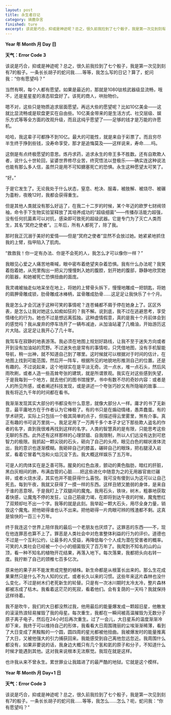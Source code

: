 ```yaml
---
layout: post
title: 永生者日记
category: 骑鹿杂言
finished: ture
excerpt: 该说是巧合，抑或是神迹呢？总之，很久前我捡到了七个骰子，我是第一次见到刻有7的骰子。一条长长胡子的蛇问我……等等，我怎么写的日记？算了，蛇问我：“你有愿望吗？”
---
```


**Year 年 Month 月 Day 日** 

**天气：Error Code 3**

该说是巧合，抑或是神迹呢？总之，很久前我捡到了七个骰子，我是第一次见到刻有7的骰子。一条长长胡子的蛇问我……等等，我怎么写的日记？算了，蛇问我：“你有愿望吗？”

当然有啊，每个人都有愿望。如果是最近的，那就是1080钛核武器级显流畅，哦不，还是星星星的液态软盘好了。该死的商人，哄抬物价。

嗯不对，这些只是物质追求层面愿望。再远大些的愿望呢？比如10亿美金——这就比显流畅或是软盘更实在自由些。10亿美金带来的是生活方式、社交层级、娱乐方式等等全方面的改观升级，而且这纯乎愿望了——足够的钱才是万能的许愿机。

哈哈，我这辈子可都挣不到10亿。最大的可能性，就是来自于彩票了。而且穷尽半生终于挣到些钱，没寿命享受，那才是追悔莫及——这样说来，寿命……吗。

这倒是有点终极愿望的意思。炼丹求药，追求永生的帝王多不胜数。还有自欺欺人者，说什么十世轮回，娑婆世界修尽业苦，终究悟法以登极乐——确实连这种说法也能有那么多人信，虽然只是用不可知搪塞死亡的恐惧。永生这种愿望太可笑了。

“好。”

于是它发生了。无论我处于什么状态，窒息、枪决、服毒，被肢解、被烧尽、被碾为齑粉，夜晚12时，我都会获得重生。

但是其他人类就没有那么好运了，在我二十二岁的时候，某个年迈的欧罗七财阀领袖，命令手下生物实验室释放了其培养成功的“超级细菌”——传播存活能力超强，没有任何抗菌素可以对抗，感染即可致死的超级武器。它是专门为了灭亡人类而生，其名“冥府之使者”。三年后，所有人都死了，除了我。

那时我正沉溺于美好的爱情——但是“冥府之使者”显然不会放过她。她紧紧地抓住我的上臂，指甲陷入了肌肉。

“救救我！你一定有办法、你是不会死的人，我怎么才可以像你一样？”

我眼见心爱之人痛苦地嘶喊，眼中密布着绝望夹杂着恐惧。我有什么办法呢？我笑着抱着她，从兜里掏出一把尖刀慢慢刺入她的腹腔，划开她的腹部，静静地欣赏她的脏器，和她被死亡恐惧扭曲的面庞。

我灵魂被抽走似地呆坐在地上，将她的上臂骨头拆下，慢慢地雕成一把钥匙，将她的肩胛骨雕成锁，肋骨雕成冰棒柄，盆骨雕成肋骨……这足足让我快乐了十个月。

我是怎么才会沉迷于这种可笑的事情呢？连苍蝇都不屑于停在她身上了。区区外表，是怎么让我对她这么如痴如狂的？我不解。说到底，我不过在逃避思考，享受情绪化的行为。她也不过是想远离孤独。这种虚情假意，真的是我十个月前体会到的感觉吗？我从废弃的停车场开了一辆布减迪，从加油站灌了几桶油，开始游历这片大陆。这足足让我开心了几十年。

我驾车在寂静的地表游荡。我必须在地图上规划好路线，让我不至于迷失方向或者开到没有加油站的荒野。不过迷失也是常有的事情啦，只凭借地图，没有手机智能导航，稍一出神，就不知道自己到了哪里。这时候就可以根据对于时间的估计，在地图上找到可能范围，然后开一阵车，根据所见的地貌地形推测自己的位置。还是有趣的。不过说起来，这个地球实在是平淡无奇。流一点水，堆一点石头，然后风雨吹刷，或者人造一些高耸夸张的建筑，就是所谓景观。我实在对这些感到失望，于是我每到一个地方，就去他们的图书馆搜罗。书中有数不尽的奇妙内容：或者是人的所见所感，或者阐述科技发现，或是讲述一个夸张巧妙又有所隐喻的故事……我有将近九千年的时间都在看书。

我渐渐发现其实大部分的书都没有什么意思，就像大部分人一样。庸才的书了无新意，最平庸地方在于作者认为它棒极了。有的书只是在煽动情绪，愚弄蠢蛋。有的学术研究，实际上只包括一个极其简单的点子，但描述得云里雾里，煞有介事。真正有趣的书可说万里挑一。我足足用了一万两千多个本子才记下那些欺人盗名的作者的名字，直到我很难再找到这样的名字。人类的智慧真的是有限，只能思考这些无聊的东西。此外还有这样那样的心理禁锢、自我限制，所以人们远没有达到可悲智力的极限。我抓起一颗尖锐的石头，砸向了自己的头颅，眼见白色的糊状液体流出，我的意识也逐渐模糊。我砸碎自己的膝盖，碾碎自己的眼珠，把右腿浸入岩浆，看着它冒着气泡和火焰沉没下去。我大概这样娱乐了五万年。

可是人的肉体实在是乏善可陈。腥臭的红色血液，颤动的黄色脂肪，暗红的肝脏，黑白灰相间的肺，布满血管的心脏……把这些进化中随意为之的无用器官凿烂碾碎，或者火烧水浸，其实也并不能获得什么喜悦。我可没有傻到认为这可以让自己死去。每到午夜，我就又获得了一摸一样的东西。这样丑陋又脆弱的身体，是来自于谁的恶意呀。于是我盯上了双腿间的魔鬼。我用石头，铁块，树木，粗暴地获取着快感，让魔鬼不停的发狂，让自己筋疲力竭，在即将到达午夜的时候，魔鬼憋红了双颊却吐不出一个字。我等的就是此刻。我举起一颗大石头，用尽全身力量，销毁这个魔鬼。把他砸得谁也认不出来。把他砸得一片肉眼可辨的残渣都不剩。这真是愉快的一百三十万年。

终于我连这个世界上陪伴我的最后一个老朋友也厌烦了。这罪恶的东西——不，现在他连罪恶也算不上了。罪恶是人类社会中对危害整体利益的行为的评价。道德也不过是一个互利公约，让最多的人受益，再降低每个个人成为潜在受害者的概率。可笑的人类社会已经被一个小小的细菌毁灭了百万年了。我爬到不知名的山的山顶，看一种不知名的植物开花结果，再落入地下。每次落果，我都把头向右转一度。我拧断了自己的颈椎七百多亿次。

原来他的果子并不能发育成完整的植株。新生命都是从根茎长出来的。那么生花成果果然只是什么不为人知的仪式，或者长久以来的习惯。这些年来这片森林也没什么变化，不过是树木们老死新生的轮替。只是有一次冰川期时太冷太冷，整片森林都被冻成了枯木。我看着这茫茫的死寂，看着他们。会有复荫的一天吗？我就保持这样待着。

我不是吹牛，我们的大日都没熬过我，他用最后的能量爆发成一颗超旧星，他散发的滚滚热浪轻易摧毁了我的母星。每次重生，我都在一瞬间被高温摧毁为无数分子原子离子电子，然后在24小时后再次重生。过了一会儿，大日星系的温度渐渐冷却下来，我终于可以维持自己的形体，我看看大日周围瑰丽的尘埃渐渐稀薄，看到了大日变成了黑黢黢的一个圆，圆四周的星光都被他扭曲。我被爆发时的能量推离了大日，又被他强大的引力捕获回来。我能感受到自己离他忽远忽近。我周围什么都没有，如果非要说的话，我身边大概只有几个氢和氦的原子和分子，不知道什么时候才能遇到其他。这对我来说根本无法察觉。我现在就是这样。

也许我从来不曾永生。累世罪业让我踏进了的最严酷的地狱。它就是这个模样。


**Year 年 Month 月 Day+1 日**

**天气：Error Code 3**

该说是巧合，抑或是神迹呢？总之，很久前我捡到了七个骰子，我是第一次见到刻有7的骰子。一条长长胡子的蛇问我……等等，我怎么……怎么？呃，蛇问我：“你有愿望吗？”

